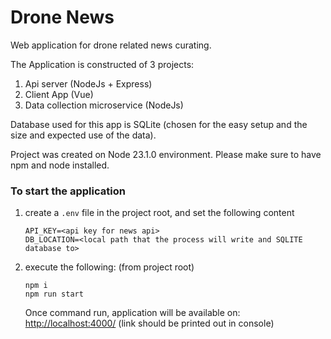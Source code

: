 # Drone News

Web application for drone related news curating.

The Application is constructed of 3 projects:

   1. Api server (NodeJs + Express)
   2. Client App (Vue)
   3. Data collection microservice (NodeJs)

Database used for this app is SQLite (chosen for the easy setup and the size and expected use of the data).

Project was created on Node 23.1.0 environment. Please make sure to have npm and node installed.

### To start the application

1. create a `.env` file in the project root, and set the following content

   ```
   API_KEY=<api key for news api>
   DB_LOCATION=<local path that the process will write and SQLITE database to>
   ```

2. execute the following: (from project root)

   ```
   npm i
   npm run start
   ```

   Once command run, application will be available on: <http://localhost:4000/> (link should be printed out in console)
